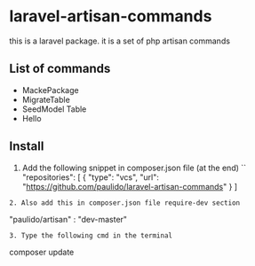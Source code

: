 # laravel-artisan-commands
this is a laravel package. it is a set of php artisan commands
## List of commands
- MackePackage
- MigrateTable
- SeedModel Table
- Hello
## Install

1. Add the following snippet in composer.json file (at the end)
``
"repositories": [
        {
            "type": "vcs",
            "url": "https://github.com/paulido/laravel-artisan-commands" 
        }
      ]
  ```
2. Also add this in composer.json file require-dev section
```
"paulido/artisan" : "dev-master"
```
3. Type the following cmd in the terminal
```
composer update
```
